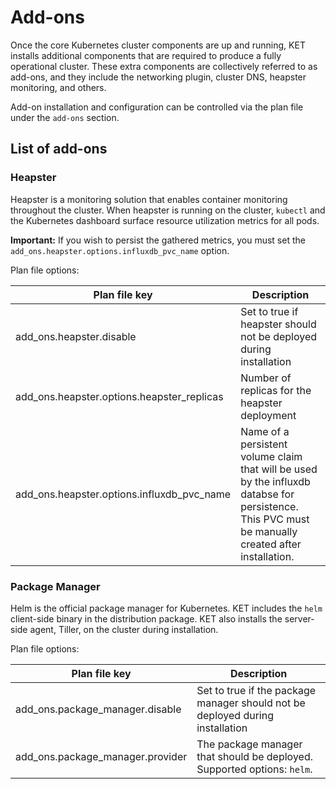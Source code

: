 # Add-ons

Once the core Kubernetes cluster components are up and running, KET installs
additional components that are required to produce a fully operational cluster.
These extra components are collectively referred to as add-ons, and they include
the networking plugin, cluster DNS, heapster monitoring, and others.

Add-on installation and configuration can be controlled via the plan file under 
the `add-ons` section.

## List of add-ons

### Heapster
Heapster is a monitoring solution that enables container monitoring throughout
the cluster. When heapster is running on the cluster, `kubectl` and the Kubernetes 
dashboard surface resource utilization metrics for all pods.

**Important:** If you wish to persist the gathered metrics, you must set the `add_ons.heapster.options.influxdb_pvc_name` option.

Plan file options:

| Plan file key | Description |
|---------------|-------------|
| add_ons.heapster.disable | Set to true if heapster should not be deployed during installation |
| add_ons.heapster.options.heapster_replicas  | Number of replicas for the heapster deployment |
| add_ons.heapster.options.influxdb_pvc_name | Name of a persistent volume claim that will be used by the influxdb databse for persistence. This PVC must be manually created after installation. |

### Package Manager
Helm is the official package manager for Kubernetes. KET includes the `helm` client-side binary in the distribution package. KET also installs the server-side agent, Tiller, on the cluster during installation. 

Plan file options:

| Plan file key | Description |
|---------------|-------------|
|add_ons.package_manager.disable | Set to true if the package manager should not be deployed during installation |
| add_ons.package_manager.provider | The package manager that should be deployed. Supported options: `helm`.|
